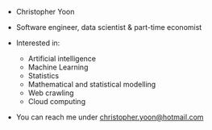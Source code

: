 - Christopher Yoon
- Software engineer, data scientist & part-time economist
- Interested in:
  - Artificial intelligence
  - Machine Learning
  - Statistics
  - Mathematical and statistical modelling
  - Web crawling
  - Cloud computing

- You can reach me under christopher.yoon@hotmail.com

